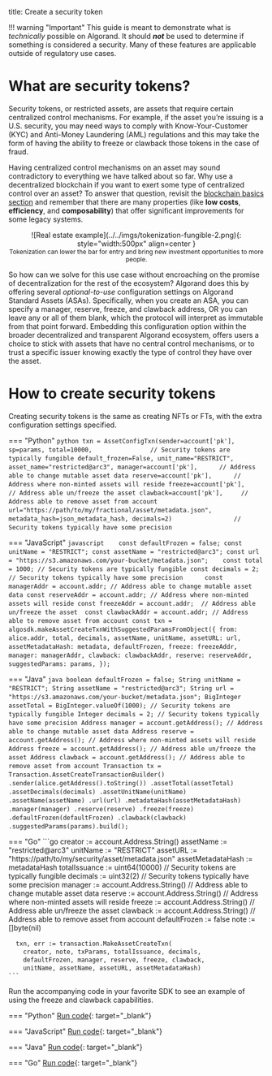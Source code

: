 title: Create a security token

!!! warning "Important"
    This guide is meant to demonstrate what is _technically_ possible on Algorand. It should **_not_** be used to determine if something is considered a security. Many of these features are applicable outside of regulatory use cases.

# What are security tokens?

Security tokens, or restricted assets, are assets that require certain centralized control mechanisms. For example, if the asset you’re issuing is a U.S. security, you may need ways to comply with Know-Your-Customer (KYC) and Anti-Money Laundering (AML) regulations and this may take the form of having the ability to freeze or clawback those tokens in the case of fraud. 

Having centralized control mechanisms on an asset may sound contradictory to everything we have talked about so far. Why use a decentralized blockchain if you want to exert some type of centralized control over an asset? To answer that question, revisit the [blockchain basics section](../../basics/what_is_blockchain/#how-will-blockchain-benefit-my-application) and remember that there are many properties (like **low costs**, **efficiency**, and **composability**) that offer significant improvements for some legacy systems.

<center>
![Real estate example](../../imgs/tokenization-fungible-2.png){: style="width:500px" align=center }
<figcaption style="font-size:12px">Tokenization can lower the bar for entry and bring new investment opportunities to more people.</figcaption>
</center>

So how can we solve for this use case without encroaching on the promise of decentralization for the rest of the ecosystem? Algorand does this by offering several _optional-to-use_ configuration settings on Algorand Standard Assets (ASAs). Specifically, when you create an ASA, you can specify a manager, reserve, freeze, and clawback address, OR you can leave any or all of them blank, which the protocol will interpret as immutable from that point forward.  Embedding this configuration option within the broader decentralized and transparent Algorand ecosystem, offers users a choice to stick with assets that have no central control mechanisms, or to trust a specific issuer knowing exactly the type of control they have over the asset.

# How to create security tokens
Creating security tokens is the same as creating NFTs or FTs, with the extra configuration settings specified. 

=== "Python"
    ```python
    txn = AssetConfigTxn(sender=account['pk'],
                        sp=params,
                        total=10000,                // Security tokens are typically fungible
                        default_frozen=False,
                        unit_name="RESTRICT",
                        asset_name="restricted@arc3",
                        manager=account['pk'],      // Address able to change mutable asset data
                        reserve=account['pk'],      // Address where non-minted assets will reside
                        freeze=account['pk'],       // Address able un/freeze the asset
                        clawback=account['pk'],     // Address able to remove asset from account
                        url="https://path/to/my/fractional/asset/metadata.json",
                        metadata_hash=json_metadata_hash,
                        decimals=2)                 // Security tokens typically have some precision
    ```

=== "JavaScript"
    ```javascript   
    const defaultFrozen = false;
    const unitName = "RESTRICT";
    const assetName = "restricted@arc3";
    const url = "https://s3.amazonaws.com/your-bucket/metadata.json";   
    const total = 1000; // Security tokens are typically fungible
    const decimals = 2; // Security tokens typically have some precision     
    const managerAddr = account.addr; // Address able to change mutable asset data
    const reserveAddr = account.addr; // Address where non-minted assets will reside
    const freezeAddr = account.addr;  // Address able un/freeze the asset 
    const clawbackAddr = account.addr; // Address able to remove asset from account
    const txn = algosdk.makeAssetCreateTxnWithSuggestedParamsFromObject({
        from: alice.addr,
        total,
        decimals,
        assetName,
        unitName,
        assetURL: url,
        assetMetadataHash: metadata,
        defaultFrozen,
        freeze: freezeAddr,
        manager: managerAddr,
        clawback: clawbackAddr,
        reserve: reserveAddr,
        suggestedParams: params,
    });
    ```

=== "Java"
    ```java
        boolean defaultFrozen = false;
        String unitName = "RESTRICT";
        String assetName = "restricted@arc3";
        String url = "https://s3.amazonaws.com/your-bucket/metadata.json";
        BigInteger assetTotal = BigInteger.valueOf(1000); // Security tokens are typically fungible
        Integer decimals = 2; // Security tokens typically have some precision
        Address manager = account.getAddress(); // Address able to change mutable asset data
        Address reserve = account.getAddress(); // Address where non-minted assets will reside
        Address freeze = account.getAddress(); // Address able un/freeze the asset
        Address clawback = account.getAddress(); // Address able to remove asset from account
        Transaction tx = Transaction.AssetCreateTransactionBuilder()
                .sender(alice.getAddress().toString())
                .assetTotal(assetTotal)
                .assetDecimals(decimals)
                .assetUnitName(unitName)
                .assetName(assetName)
                .url(url)
                .metadataHash(assetMetadataHash)
                .manager(manager)
                .reserve(reserve)
                .freeze(freeze)
                .defaultFrozen(defaultFrozen)
                .clawback(clawback)
                .suggestedParams(params).build();
    ```

=== "Go"
    ```go
    creator := account.Address.String()
	  assetName := "restricted@arc3"
	  unitName := "RESTRICT"
	  assetURL := "https://path/to/my/security/asset/metadata.json"
	  assetMetadataHash := metadataHash
	  totalIssuance := uint64(10000)       // Security tokens are typically fungible
	  decimals := uint32(2)                // Security tokens typically have some precision
	  manager := account.Address.String()  // Address able to change mutable asset data
	  reserve := account.Address.String()  // Address where non-minted assets will reside
	  freeze := account.Address.String()   // Address able un/freeze the asset
	  clawback := account.Address.String() // Address able to remove asset from account
	  defaultFrozen := false
	  note := []byte(nil)

      txn, err := transaction.MakeAssetCreateTxn(
		creator, note, txParams, totalIssuance, decimals,
		defaultFrozen, manager, reserve, freeze, clawback,
		unitName, assetName, assetURL, assetMetadataHash)
    ```

Run the accompanying code in your favorite SDK to see an example of using the freeze and clawback capabilities.

=== "Python"
    [Run code](https://replit.com/@Algorand/CreateSecurityTokenPython#main.py){: target="_blank"}

=== "JavaScript"
    [Run code](https://replit.com/@Algorand/ASASecurityTokensJS#main.js){: target="_blank"}

=== "Java"
    [Run code](https://replit.com/@Algorand/ASASecurityTokensJava#Main.java){: target="_blank"}

=== "Go"
    [Run code](https://replit.com/@Algorand/ASASecurityTokensGo#main.go){: target="_blank"}



